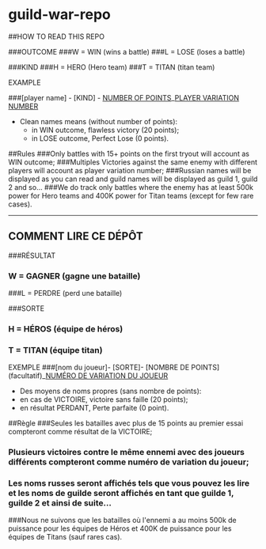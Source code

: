 # guild-war-repo

##HOW TO READ THIS REPO

###OUTCOME
###W = WIN (wins a battle)
###L = LOSE (loses a battle)

###KIND
###H = HERO (Hero team)
###T = TITAN (titan team)

EXAMPLE

###[player name] - [KIND] - [NUMBER OF POINTS](optional)_[PLAYER VARIATION NUMBER](optional)
 - Clean names means (without number of points):
    - in WIN outcome, flawless victory (20 points);
    - in LOSE outcome, Perfect Lose (0 points).
    
##Rules
###Only battles with 15+ points on the first tryout will account as WIN outcome;
###Multiples Victories against the same enemy with different players will account as player variation number;
###Russian names will be displayed as you can read and guild names will be displayed as guild 1, guild 2 and so...
###We do track only battles where the enemy has at least 500k power for Hero teams and 400K power for Titan teams (except for few rare cases).

-----------------------------------------------------------------------------------------------------------------------

## COMMENT LIRE CE DÉPÔT

###RÉSULTAT
### W = GAGNER (gagne une bataille)
###L = PERDRE (perd une bataille)

###SORTE
### H = HÉROS (équipe de héros)
### T = TITAN (équipe titan)

EXEMPLE
###[nom du joueur]- [SORTE]- [NOMBRE DE POINTS] (facultatif)_[NUMÉRO DE VARIATION DU JOUEUR](facultatif)
- Des moyens de noms propres (sans nombre de points):
- en cas de VICTOIRE, victoire sans faille (20 points);
- en résultat PERDANT, Perte parfaite (0 point).

##Règle
###Seules les batailles avec plus de 15 points au premier essai compteront comme résultat de la VICTOIRE;
### Plusieurs victoires contre le même ennemi avec des joueurs différents compteront comme numéro de variation du joueur;
### Les noms russes seront affichés tels que vous pouvez les lire et les noms de guilde seront affichés en tant que guilde 1, guilde 2 et ainsi de suite...
###Nous ne suivons que les batailles où l'ennemi a au moins 500k de puissance pour les équipes de Héros et 400K de puissance pour les équipes de Titans (sauf rares cas).
